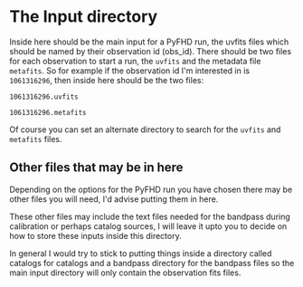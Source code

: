 # The Input directory

Inside here should be the main input for a PyFHD run, the uvfits files which should be named by their observation id (obs_id). There should be two files for each observation to start a run, the `uvfits` and the metadata file `metafits`. So for example if the observation id I'm interested in is `1061316296`, then inside here should be the two files:

`1061316296.uvfits`

`1061316296.metafits`

Of course you can set an alternate directory to search for the `uvfits` and `metafits` files.

## Other files that may be in here

Depending on the options for the PyFHD run you have chosen there may be other files you will need, I'd advise putting them in here.

These other files may include the text files needed for the bandpass during calibration or perhaps catalog sources, I will leave it upto you to decide on how to store these inputs inside this directory.

In general I would try to stick to putting things inside a directory called catalogs for catalogs and a bandpass directory for the bandpass files so the main input directory will only contain the observation fits files.